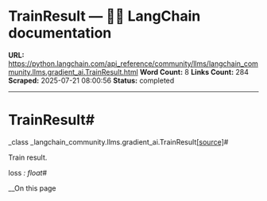 # TrainResult — 🦜🔗 LangChain  documentation

**URL:** https://python.langchain.com/api_reference/community/llms/langchain_community.llms.gradient_ai.TrainResult.html
**Word Count:** 8
**Links Count:** 284
**Scraped:** 2025-07-21 08:00:56
**Status:** completed

---

# TrainResult\#

_class _langchain\_community.llms.gradient\_ai.TrainResult[\[source\]](https://python.langchain.com/api_reference/_modules/langchain_community/llms/gradient_ai.html#TrainResult)\#     

Train result.

loss _: float_\#     

__On this page